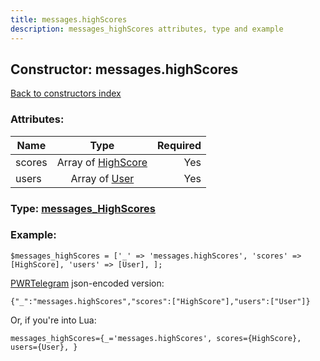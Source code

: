 ```yaml
---
title: messages.highScores
description: messages_highScores attributes, type and example
---
```

## Constructor: messages.highScores  
[Back to constructors index](index.md)



### Attributes:

| Name     |    Type       | Required |
|----------|:-------------:|---------:|
|scores|Array of [HighScore](../types/HighScore.md) | Yes|
|users|Array of [User](../types/User.md) | Yes|



### Type: [messages\_HighScores](../types/messages_HighScores.md)


### Example:

```
$messages_highScores = ['_' => 'messages.highScores', 'scores' => [HighScore], 'users' => [User], ];
```  

[PWRTelegram](https://pwrtelegram.xyz) json-encoded version:

```
{"_":"messages.highScores","scores":["HighScore"],"users":["User"]}
```


Or, if you're into Lua:  


```
messages_highScores={_='messages.highScores', scores={HighScore}, users={User}, }

```


